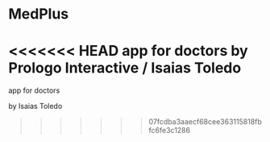 MedPlus
=======

<<<<<<< HEAD
app for doctors by Prologo Interactive / Isaias Toledo
=======
app for doctors

by Isaias Toledo
>>>>>>> 07fcdba3aaecf68cee363115818fbfc6fe3c1286
